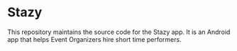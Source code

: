 # Stazy
This repository maintains the source code for the Stazy app.
It is an Android app that helps Event Organizers hire short time performers.

